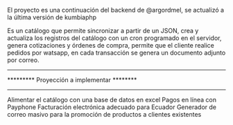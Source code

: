 El proyecto es una continuación del backend de @argordmel, se actualizó a la última versión de kumbiaphp

Es un catálogo que permite sincronizar a partir de un JSON, crea y actualiza los registros del catálogo con un cron programado en el servidor, genera cotizaciones y órdenes de compra, permite que el cliente realice pedidos por watsapp, en cada transacción se genera un documento adjunto por correo.

*******************************************
********* Proyección a implementar ********
*******************************************
Alimentar el catálogo con una base de datos en excel
Pagos en línea con Payphone
Facturación electrónica adecuado para Ecuador
Generador de correo masivo para la promoción de productos a clientes existentes



